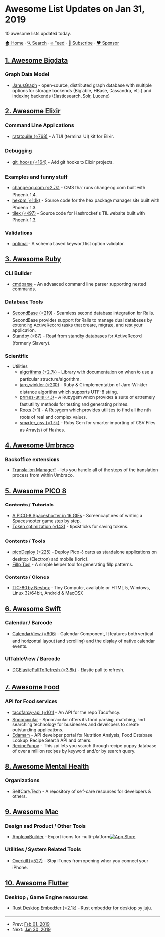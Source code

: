 # Awesome List Updates on Jan 31, 2019

10 awesome lists updated today.

[🏠 Home](/README.md) · [🔍 Search](https://www.trackawesomelist.com/search/) · [🔥 Feed](https://www.trackawesomelist.com/rss.xml) · [📮 Subscribe](https://trackawesomelist.us17.list-manage.com/subscribe?u=d2f0117aa829c83a63ec63c2f&id=36a103854c) · [❤️  Sponsor](https://github.com/sponsors/theowenyoung)



## [1. Awesome Bigdata](/content/newTendermint/awesome-bigdata/README.md)

### Graph Data Model

*   [JanusGraph](http://janusgraph.org) - open-source, distributed graph database
    with multiple options for storage backends (Bigtable, HBase, Cassandra, etc.)
    and indexing backends (Elasticsearch, Solr, Lucene).

## [2. Awesome Elixir](/content/h4cc/awesome-elixir/README.md)

### Command Line Applications

*   [ratatouille (⭐768)](https://github.com/ndreynolds/ratatouille) - A TUI (terminal UI) kit for Elixir.

### Debugging

*   [git\_hooks (⭐164)](https://github.com/qgadrian/elixir_git_hooks) - Add git hooks to Elixir projects.

### Examples and funny stuff

*   [changelog.com (⭐2.7k)](https://github.com/thechangelog/changelog.com) - CMS that runs changelog.com built with Phoenix 1.4.
*   [hexpm (⭐1.1k)](https://github.com/hexpm/hexpm) - Source code for the hex package manager site built with Phoenix 1.3.
*   [tilex (⭐497)](https://github.com/hashrocket/tilex) - Source code for Hashrocket's TIL website built with Phoenix 1.3.

### Validations

*   [optimal](https://github.com/albert-io/optimal) - A schema based keyword list option validator.

## [3. Awesome Ruby](/content/markets/awesome-ruby/README.md)

### CLI Builder

*   [cmdparse](http://cmdparse.gettalong.org) - An advanced command line parser supporting nested commands.

### Database Tools

*   [SecondBase (⭐219)](https://github.com/customink/secondbase) - Seamless second database integration for Rails. SecondBase provides support for Rails to manage dual databases by extending ActiveRecord tasks that create, migrate, and test your application.
*   [Standby (⭐87)](https://github.com/kenn/standby) - Read from standby databases for ActiveRecord (formerly Slavery).

### Scientific

*   Utilities
    *   [algorithms (⭐2.7k)](https://github.com/kanwei/algorithms) - Library with documentation on when to use a particular structure/algorithm.
    *   [jaro\_winkler (⭐200)](https://github.com/tonytonyjan/jaro_winkler) - Ruby & C implementation of Jaro-Winkler distance algorithm which supports UTF-8 string.
    *   [primes-utils (⭐3)](https://github.com/jzakiya/primes-utils) - A Rubygem which provides a suite of extremely fast utility methods for testing and generating primes.
    *   [Roots (⭐1)](https://github.com/jzakiya/roots) - A Rubygem which provides utilities to find all the nth roots of real and complex values.
    *   [smarter\_csv (⭐1.5k)](https://github.com/tilo/smarter_csv) - Ruby Gem for smarter importing of CSV Files as Array(s) of Hashes.

## [4. Awesome Umbraco](/content/umbraco-community/awesome-umbraco/README.md)

### Backoffice extensions

*   [Translation Manager\*](https://our.umbraco.com/packages/backoffice-extensions/translation-manager/) - lets you handle all of the steps of the translation process from within Umbraco.

## [5. Awesome PICO 8](/content/pico-8/awesome-PICO-8/README.md)

### Contents / Tutorials

*   [A PICO-8 Spaceshooter in 16 GIFs](https://ztiromoritz.github.io/pico-8-shooter/) - Screencaptures of writing a Spaceshooter game step by step.
*   [Token optimization (⭐143)](https://github.com/seleb/PICO-8-Token-Optimizations) - tips\&tricks for saving tokens.

### Contents / Tools

*   [picoDeploy (⭐225)](https://github.com/torch2424/picoDeploy) - Deploy Pico-8 carts as standalone applications on desktop (Electron) and mobile (Ionic).
*   [Fillp Tool](https://seansleblanc.itch.io/pico-8-fillp-tool) - A simple helper tool for generating fillp patterns.

### Contents / Clones

*   [TIC-80 by Nesbox](https://nesbox.itch.io/tic) - Tiny Computer, available on HTML 5, Windows, Linux 32/64bit, Android & MacOSX

## [6. Awesome Swift](/content/matteocrippa/awesome-swift/README.md)

### Calendar / Barcode

*   [CalendarView (⭐606)](https://github.com/mmick66/CalendarView) - Calendar Component, It features both vertical and horizontal layout (and scrolling) and the display of native calendar events.

### UITableView / Barcode

*   [DGElasticPullToRefresh (⭐3.8k)](https://github.com/gontovnik/DGElasticPullToRefresh) - Elastic pull to refresh.

## [7. Awesome Food](/content/jzarca01/awesome-food/README.md)

### API for Food services

*   [tacofancy-api (⭐101)](https://github.com/evz/tacofancy-api) - An API for the repo Tacofancy.
*   [Spoonacular](https://spoonacular.com/food-api) -
    Spoonacular offers its food parsing, matching, and searching technology for businesses and developers to create outstanding applications.
*   [Edamam](https://developer.edamam.com/) - API developer portal for Nutrition Analysis, Food Database Lookup, Recipe Search API and others.
*   [RecipePuppy](http://www.recipepuppy.com/about/api/) - This api lets you search through recipe puppy database of over a million recipes by keyword and/or by search query.

## [8. Awesome Mental Health](/content/dreamingechoes/awesome-mental-health/README.md)

### Organizations

*   [SelfCare.Tech](http://selfcare.tech/) - A repository of self-care resources for developers & others.

## [9. Awesome Mac](/content/jaywcjlove/awesome-mac/README.md)

### Design and Product / Other Tools

*   [AppIconBuilder](https://itunes.apple.com/app/shotbuilder/id1294179975?mt=12) - Export icons for multi-platform[![App Store](https://jaywcjlove.github.io/sb/ico/min-app-store.svg "App Store Software")](https://itunes.apple.com/app/shotbuilder/id1294179975?mt=12)

### Utilities / System Related Tools

*   [Overkill (⭐527)](https://github.com/KrauseFx/overkill-for-mac) - Stop iTunes from opening when you connect your iPhone.

## [10. Awesome Flutter](/content/Solido/awesome-flutter/README.md)

### Desktop / Game Engine resources

*   [Rust Desktop Embedder (⭐2.1k)](https://github.com/gliheng/flutter-rs) <!--stargazers:gliheng/flutter-rs--> - Rust embedder for desktop by [juju](https://github.com/gliheng).

---

- Prev: [Feb 01, 2019](/content/2019/02/01/README.md)
- Next: [Jan 30, 2019](/content/2019/01/30/README.md)